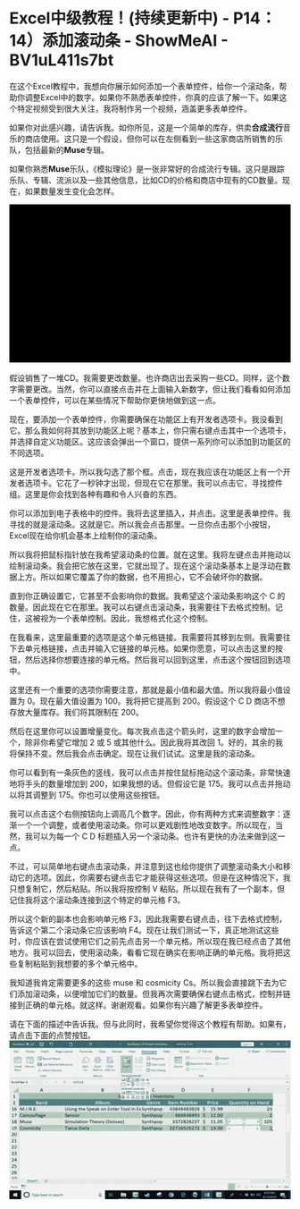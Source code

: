 # Excel中级教程！(持续更新中) - P14：14）添加滚动条 - ShowMeAI - BV1uL411s7bt

在这个Excel教程中，我想向你展示如何添加一个表单控件，给你一个滚动条，帮助你调整Excel中的数字。如果你不熟悉表单控件，你真的应该了解一下。如果这个特定视频受到很大关注，我将制作另一个视频，涵盖更多表单控件。

如果你对此感兴趣，请告诉我。如你所见，这是一个简单的库存，供卖**合成流行**音乐的商店使用。这只是一个假设，但你可以在左侧看到一些这家商店所销售的乐队，包括最新的**Muse**专辑。

如果你熟悉**Muse**乐队，《模拟理论》是一张非常好的合成流行专辑。这只是跟踪乐队、专辑、流派以及一些其他信息，比如CD的价格和商店中现有的CD数量。现在，如果数量发生变化会怎样。

![](img/eb56bb8119a2499455dd0f0f3f8aabc8_1.png)

假设销售了一堆CD。我需要更改数量。也许商店出去采购一些CD。同样，这个数字需要更改。当然，你可以直接点击并在上面输入新数字，但让我们看看如何添加一个表单控件，可以在某些情况下帮助你更快地做到这一点。

现在，要添加一个表单控件，你需要确保在功能区上有开发者选项卡。我没看到它。那么我如何将其放到功能区上呢？基本上，你只需右键点击其中一个选项卡，并选择自定义功能区。这应该会弹出一个窗口，提供一系列你可以添加到功能区的不同选项。

这是开发者选项卡。所以我勾选了那个框。点击，现在我应该在功能区上有一个开发者选项卡。它花了一秒钟才出现，但现在它在那里。我可以点击它，寻找控件组。这里是你会找到各种有趣和令人兴奋的东西。

你可以添加到电子表格中的控件。我将去这里插入，并点击。这里是表单控件。我寻找的就是滚动条。这就是它。所以我会点击那里。一旦你点击那个小按钮，Excel现在给你机会基本上绘制你的滚动条。

所以我将把鼠标指针放在我希望滚动条的位置。就在这里。我将左键点击并拖动以绘制滚动条。我会把它放在这里，它就出现了。现在这个滚动条基本上是浮动在数据上方。所以如果它覆盖了你的数据，也不用担心，它不会破坏你的数据。

直到你正确设置它，它甚至不会影响你的数据。我希望这个滚动条影响这个 C 的数量。因此现在它在那里。我可以右键点击滚动条，我需要往下去格式控制。记住，这被视为一个表单控制。因此，我想格式化这个控制。

在我看来，这里最重要的选项是这个单元格链接。我需要将其移到左侧。我需要往下去单元格链接，点击并输入它链接的单元格。如果你愿意，可以点击这里的按钮，然后选择你想要连接的单元格。然后我可以回到这里，点击这个按钮回到选项中。

这里还有一个重要的选项你需要注意，那就是最小值和最大值。所以我将最小值设置为 0。现在最大值设置为 100。我将把它提高到 200。假设这个 C D 商店不想存放大量库存。我们将其限制在 200。

然后在这里你可以设置增量变化。每次我点击这个箭头时，这里的数字会增加一个，除非你希望它增加 2 或 5 或其他什么。因此我将其改回 1。好的，其余的我将保持不变。然后我会点击确定。现在让我们试试。这里是我的滚动条。

你可以看到有一条灰色的竖线，我可以点击并按住鼠标拖动这个滚动条，非常快速地将手头的数量增加到 200，如果我想的话。但假设它是 175。我可以点击并拖动以将其调整到 175。你也可以使用这些按钮。

我可以点击这个右侧按钮向上调高几个数字。因此，你有两种方式来调整数字：逐渐一个一个调整，或者使用滚动条。你可以更戏剧性地改变数字。所以现在，当然，我可以为每一个 C D 标题插入另一个滚动条。也许有更快的办法来做到这一点。

不过，可以简单地右键点击滚动条，并注意到这也给你提供了调整滚动条大小和移动它的选项。因此，你需要右键点击它才能获得这些选项。但是在这种情况下，我只想复制它，然后粘贴。所以我将按控制 V 粘贴。所以现在我有了一个副本，但记住我将这个滚动条连接到这个特定的单元格 F3。

所以这个新的副本也会影响单元格 F3，因此我需要右键点击，往下去格式控制，告诉这个第二个滚动条它应该影响 F4。现在让我们测试一下，真正地测试这些时，你应该在尝试使用它们之前先点击另一个单元格。所以现在我已经点击了其他地方。我可以回去，使用滚动条，看看它现在确实在影响正确的单元格。我将把这些复制粘贴到我想要的多个单元格中。

我知道我肯定需要更多的这些 muse 和 cosmicity Cs。所以我会直接跳下去为它们添加滚动条，以便增加它们的数量。但我再次需要确保右键点击格式，控制并链接到正确的单元格。就这样。谢谢观看。如果你有兴趣了解更多表单控件。

请在下面的描述中告诉我。但与此同时，我希望你觉得这个教程有帮助。如果有，请点击下面的点赞按钮。![](img/eb56bb8119a2499455dd0f0f3f8aabc8_3.png)
